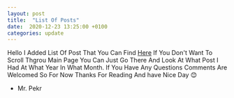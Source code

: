 ```yaml
---
layout: post
title:  "List Of Posts"
date:  2020-12-23 13:25:00 +0100
categories: update
---
```

Hello I Added List Of Post That You Can Find [Here][lop] If You Don't Want To Scroll Thgrou Main Page You Can Just Go There And Look At What Post I Had At What Year In What Month. If You Have Any Questions Comments Are Welcomed So For Now Thanks For Reading And have Nice Day 😊

- Mr. Pekr

[lop]: /posts/